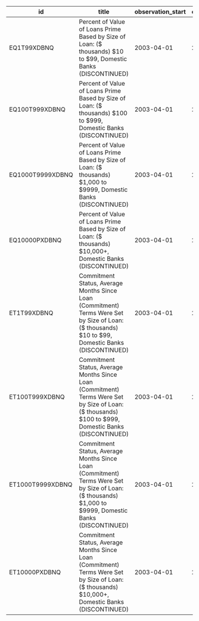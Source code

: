| id               | title                                                                                                                                                  | observation_start   | observation_end   |
|------------------|--------------------------------------------------------------------------------------------------------------------------------------------------------|---------------------|-------------------|
| EQ1T99XDBNQ      | Percent of Value of Loans Prime Based by Size of Loan: ($ thousands) $10 to $99, Domestic Banks (DISCONTINUED)                                         | 2003-04-01          | 2017-04-01        |
| EQ100T999XDBNQ   | Percent of Value of Loans Prime Based by Size of Loan: ($ thousands) $100 to $999, Domestic Banks (DISCONTINUED)                                       | 2003-04-01          | 2017-04-01        |
| EQ1000T9999XDBNQ | Percent of Value of Loans Prime Based by Size of Loan: ($ thousands) $1,000 to $9999, Domestic Banks (DISCONTINUED)                                    | 2003-04-01          | 2017-04-01        |
| EQ10000PXDBNQ    | Percent of Value of Loans Prime Based by Size of Loan: ($ thousands) $10,000+, Domestic Banks (DISCONTINUED)                                           | 2003-04-01          | 2017-04-01        |
| ET1T99XDBNQ      | Commitment Status, Average Months Since Loan (Commitment) Terms Were Set by Size of Loan: ($ thousands) $10 to $99, Domestic Banks (DISCONTINUED)      | 2003-04-01          | 2017-04-01        |
| ET100T999XDBNQ   | Commitment Status, Average Months Since Loan (Commitment) Terms Were Set by Size of Loan: ($ thousands) $100 to $999, Domestic Banks (DISCONTINUED)    | 2003-04-01          | 2017-04-01        |
| ET1000T9999XDBNQ | Commitment Status, Average Months Since Loan (Commitment) Terms Were Set by Size of Loan: ($ thousands) $1,000 to $9999, Domestic Banks (DISCONTINUED) | 2003-04-01          | 2017-04-01        |
| ET10000PXDBNQ    | Commitment Status, Average Months Since Loan (Commitment) Terms Were Set by Size of Loan: ($ thousands) $10,000+, Domestic Banks (DISCONTINUED)        | 2003-04-01          | 2017-04-01        |